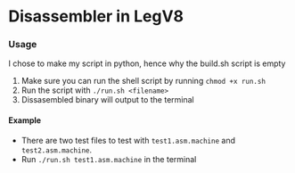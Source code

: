 # Disassembler in LegV8

### Usage

I chose to make my script in python, hence why the build.sh script is empty

1. Make sure you can run the shell script by running `chmod +x run.sh`
2. Run the script with `./run.sh <filename>`
3. Dissasembled binary will output to the terminal

#### Example

- There are two test files to test with `test1.asm.machine` and `test2.asm.machine`.
- Run `./run.sh test1.asm.machine` in the terminal
